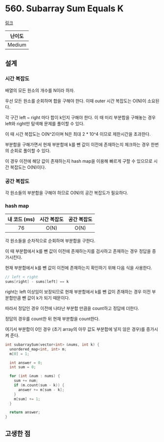# 560. Subarray Sum Equals K

[링크](https://leetcode.com/problems/subarray-sum-equals-k/)

| 난이도 |
| :----: |
| Medium |

## 설계

### 시간 복잡도

배열의 모든 원소의 개수를 N이라 하자.

우선 모든 원소를 순회하며 합을 구해야 한다. 이때 outer 시간 복잡도는 O(N)이 소요된다.

각 구간 left ~ right 마다 합이 k인지 구해야 한다. 이 때 미리 부분합을 구해놓는 경우 left와 right만 탐색해 문제를 풀이할 수 있다.

이 때 시간 복잡도는 O(N^2)이며 N은 최대 2 \* 10^4 이므로 제한시간을 초과한다.

부분합을 구해가면서 현재 부분합에 k를 뺀 값이 이전에 존재하는지 체크하는 경우 한번의 순회로 풀이할 수 있다.

이 경우 이전에 해당 값이 존재하는지 hash map을 이용해 빠르게 구할 수 있으므로 시간 복잡도는 O(N)이다.

### 공간 복잡도

각 원소들의 부분합을 구해야 하므로 O(N)의 공간 복잡도가 필요하다.

### hash map

| 내 코드 (ms) | 시간 복잡도 | 공간 복잡도 |
| :----------: | :---------: | :---------: |
|      76      |    O(N)     |    O(N)     |

각 원소들을 순차적으로 순회하며 부분합을 구한다.

이 때 부분합에서 k를 뺀 값이 이전에 존재하는지를 검사하고 존재하는 경우 정답을 증가시킨다.

현재 부분합에서 k를 뺀 값이 이전에 존재하는지 확인하기 위해 다음 식을 사용한다.

```cpp
// left < right
sums[right] - sums[left] == k
```

right는 left 이상임이 보장되므로 현재 부분합에서 k를 뺀 값이 존재하는 경우 이전 부분합만큼 뺀 값이 k가 되기 때문이다.

따라서 정답인 경우 이전에 나타난 부분합 만큼을 count하고 정답에 더한다.

정답의 경우를 count한 뒤 현재 부분합을 count한다.

여기서 부분합이 0인 경우 (초기 array의 아무 값도 부분합에 넣지 않은 경우)를 증가시켜 준다.

```cpp
int subarraySum(vector<int> &nums, int k) {
  unordered_map<int, int> m;
  m[0] = 1;

  int answer = 0;
  int sum = 0;

  for (int &num : nums) {
    sum += num;
    if (m.count(sum - k)) {
      answer += m[sum - k];
    }
    m[sum] += 1;
  }

  return answer;
}
```

## 고생한 점
